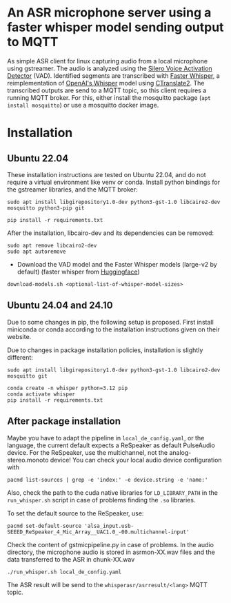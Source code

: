 # An ASR microphone server using a faster whisper model sending output to MQTT

As simple ASR client for linux capturing audio from a local microphone using
gstreamer. The audio is analyzed using the [Silero Voice Activation
Detector](https://github.com/snakers4/silero-vad) (VAD). Identified segments
are transcribed with [Faster
Whisper](https://github.com/guillaumekln/faster-whisper), a reimplementation of
[OpenAI's Whisper](https://github.com/openai/whisper) model using
[CTranslate2](https://github.com/OpenNMT/CTranslate2/). The transcribed outputs
are send to a MQTT topic, so this client requires a running MQTT broker. For this, either install the mosquitto package (`apt install mosquitto`) or use a mosquitto docker image.

# Installation

## Ubuntu 22.04

These installation instructions are tested on Ubuntu 22.04, and do not require a virtual environment like venv or conda. Install python bindings for the gstreamer libraries, and the MQTT broker:

```
sudo apt install libgirepository1.0-dev python3-gst-1.0 libcairo2-dev mosquitto python3-pip git

pip install -r requirements.txt
```

After the installation, libcairo-dev and its dependencies can be removed:

```
sudo apt remove libcairo2-dev
sudo apt autoremove
```

- Download the VAD model and the Faster Whisper models (large-v2 by default)
  (faster whisper from [Huggingface](https://huggingface.co/guillaumekln))

```commandline
download-models.sh <optional-list-of-whisper-model-sizes>
```

## Ubuntu 24.04 and 24.10

Due to some changes in pip, the following setup is proposed. First install miniconda or conda according to the installation instructions given on their website.

Due to changes in package installation policies, installation is slightly different:

```
sudo apt install libgirepository1.0-dev python3-gst-1.0 libcairo2-dev mosquitto git

conda create -n whisper python=3.12 pip
conda activate whisper
pip install -r requirements.txt
```

## After package installation

Maybe you have to adapt the pipeline in `local_de_config.yaml`, or the language, the current default expects a ReSpeaker as default PulseAudio device. For the ReSpeaker, use the multichannel, not the analog-stereo.monoto device! You can check your local audio device configuration with

```
pacmd list-sources | grep -e 'index:' -e device.string -e 'name:'
```

Also, check the path to the cuda native libraries for `LD_LIBRARY_PATH` in the `run_whisper.sh` script in case of problems finding the `.so` libraries.

To set the default source to the ReSpeaker, use:

```
pacmd set-default-source 'alsa_input.usb-SEEED_ReSpeaker_4_Mic_Array__UAC1.0_-00.multichannel-input'
```

Check the content of gstmicpipeline.py in case of problems. In the audio directory, the microphone audio is stored in asrmon-XX.wav files and the data transferred to the ASR in chunk-XX.wav

```
./run_whisper.sh local_de_config.yaml
```

The ASR result will be send to the `whisperasr/asrresult/<lang>` MQTT topic.
